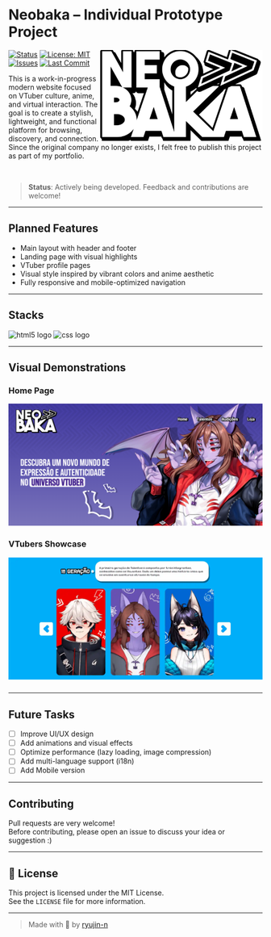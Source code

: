 #  Neobaka – Individual Prototype Project

<img align="right" src="src/logo 1.png"  height="180">

[![Status](https://img.shields.io/badge/status-in%20development-yellow)](https://github.com/ryujin-n/neobaka)
[![License: MIT](https://img.shields.io/badge/license-MIT-blue.svg)](https://opensource.org/licenses/MIT)
[![Issues](https://img.shields.io/github/issues/ryujin-n/neobaka)](https://github.com/ryujin-n/neobaka/issues)
[![Last Commit](https://img.shields.io/github/last-commit/ryujin-n/neobaka)](https://github.com/ryujin-n/neobaka/commits/main)

This is a work-in-progress modern website focused on VTuber culture, anime, and virtual interaction. The goal is to create a stylish, lightweight, and functional platform for browsing, discovery, and connection. Since the original company no longer exists, I felt free to publish this project as part of my portfolio.

<br>

> **Status**: Actively being developed. Feedback and contributions are welcome!

---

## Planned Features

- Main layout with header and footer  
- Landing page with visual highlights  
- VTuber profile pages  
- Visual style inspired by vibrant colors and anime aesthetic  
- Fully responsive and mobile-optimized navigation  

---

## Stacks 


 <img src="https://img.shields.io/badge/HTML5-E34F26?logo=html5&logoColor=white&style=for-the-badge" height="40" alt="html5 logo"  /> <img src="https://img.shields.io/badge/CSS-1572B6?logo=css&logoColor=white&style=for-the-badge" height="40" alt="css logo"  />
 
---

## Visual Demonstrations

### Home Page

<img src="assets/Screenshot 2025-08-01 002213.png">

### VTubers Showcase

<img src="assets/gif1.webp" alt="VTubers Showcase"/>

### 


---

## Future Tasks

- [ ] Improve UI/UX design  
- [ ] Add animations and visual effects
- [ ] Optimize performance (lazy loading, image compression)  
- [ ] Add multi-language support (i18n)  
- [ ] Add Mobile version

---

## Contributing

Pull requests are very welcome!  
Before contributing, please open an issue to discuss your idea or suggestion :)

---

## 📄 License

This project is licensed under the MIT License.  
See the `LICENSE` file for more information.

---

> Made with 💛 by [ryujin-n](https://github.com/ryujin-n)
